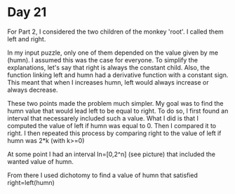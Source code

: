 # Day 21

For Part 2, I considered the two children of the monkey 'root'. I called them left and right.

In my input puzzle, only one of them depended on the value given by me (humn). I assumed this was the case for everyone. To simplify the explanations, let's say that right is always the constant child.
Also, the function linking left and humn had a derivative function with a constant sign.
This meant that when I increases humn, left would always increase or always decrease.

These two points made the problem much simpler. 
My goal was to find the humn value that would lead left to be equal to right. To do so, I first found an interval that necessarely included such a value.
What I did is that I computed the value of left if humn was equal to 0. Then I compared it to right.
I then repeated this process by comparing right to the value of left if humn was 2*k (with k>=0)

At some point I had an interval In=[0,2^n] (see picture) that included the wanted value of humn.

From there I used dichotomy to find a value of humn that satisfied right=left(humn)
